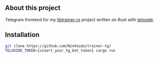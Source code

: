## About this project

Telegram frontend for my [libtrainer-rs](https://github.com/NinVoido/libtrainer-rs) project written on Rust with [teloxide](https://github.com/teloxide/teloxide).

## Installation

```bash
git clone https://github.com/NinVoido/trainer-tg/
TELOXIDE_TOKEN={insert_your_tg_bot_token} cargo run
```

